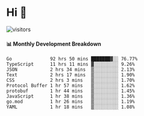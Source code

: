 # Hi 👋
 
![visitors](https://visitor-badge.glitch.me/badge?page_id=sorcererxw.sorcererx)

#### 📊 Monthly Development Breakdown

<!--START_SECTION:waka-->
```text
Go              92 hrs 50 mins ███████▓░░ 76.77%
TypeScript      11 hrs 11 mins ▓░░░░░░░░░ 9.26%
JSON            2 hrs 34 mins  ▒░░░░░░░░░ 2.13%
Text            2 hrs 17 mins  ▒░░░░░░░░░ 1.90%
CSS             2 hrs 3 mins   ▒░░░░░░░░░ 1.70%
Protocol Buffer 1 hr 57 mins   ▒░░░░░░░░░ 1.62%
protobuf        1 hr 44 mins   ▒░░░░░░░░░ 1.45%
JavaScript      1 hr 38 mins   ▒░░░░░░░░░ 1.36%
go.mod          1 hr 26 mins   ▒░░░░░░░░░ 1.19%
YAML            1 hr 18 mins   ▒░░░░░░░░░ 1.08%
```
<!--END_SECTION:waka-->
